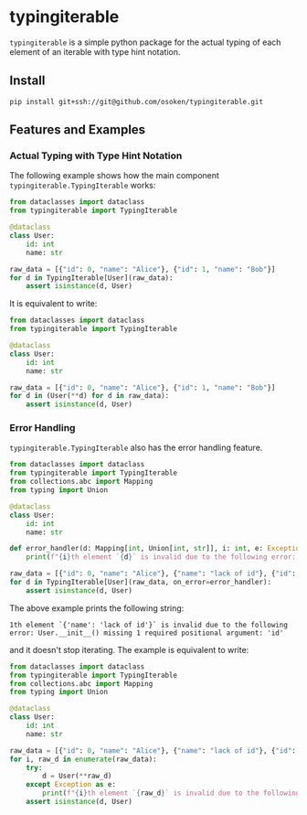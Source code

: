 # typingiterable

`typingiterable` is a simple python package for the actual typing of each element of an iterable with type hint notation.

## Install

```
pip install git+ssh://git@github.com/osoken/typingiterable.git
```

## Features and Examples

### Actual Typing with Type Hint Notation

The following example shows how the main component `typingiterable.TypingIterable` works:

```py
from dataclasses import dataclass
from typingiterable import TypingIterable

@dataclass
class User:
    id: int
    name: str

raw_data = [{"id": 0, "name": "Alice"}, {"id": 1, "name": "Bob"}]
for d in TypingIterable[User](raw_data):
    assert isinstance(d, User)
```

It is equivalent to write:

```py
from dataclasses import dataclass
from typingiterable import TypingIterable

@dataclass
class User:
    id: int
    name: str

raw_data = [{"id": 0, "name": "Alice"}, {"id": 1, "name": "Bob"}]
for d in (User(**d) for d in raw_data):
    assert isinstance(d, User)
```

### Error Handling

`typingiterable.TypingIterable` also has the error handling feature.

```py
from dataclasses import dataclass
from typingiterable import TypingIterable
from collections.abc import Mapping
from typing import Union

@dataclass
class User:
    id: int
    name: str

def error_handler(d: Mapping[int, Union[int, str]], i: int, e: Exception) -> None:
    print(f"{i}th element `{d}` is invalid due to the following error: {e}")

raw_data = [{"id": 0, "name": "Alice"}, {"name": "lack of id"}, {"id": 1, "name": "Bob"}]
for d in TypingIterable[User](raw_data, on_error=error_handler):
    assert isinstance(d, User)
```

The above example prints the following string:

```
1th element `{'name': 'lack of id'}` is invalid due to the following error: User.__init__() missing 1 required positional argument: 'id'
```

and it doesn't stop iterating.
The example is equivalent to write:

```py
from dataclasses import dataclass
from typingiterable import TypingIterable
from collections.abc import Mapping
from typing import Union

@dataclass
class User:
    id: int
    name: str

raw_data = [{"id": 0, "name": "Alice"}, {"name": "lack of id"}, {"id": 1, "name": "Bob"}]
for i, raw_d in enumerate(raw_data):
    try:
        d = User(**raw_d)
    except Exception as e:
        print(f"{i}th element `{raw_d}` is invalid due to the following error: {e}")
    assert isinstance(d, User)
```
